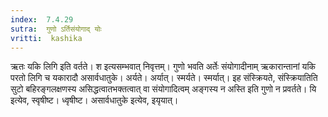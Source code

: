 ```yaml
---
index:  7.4.29
sutra:  गुणो ऽर्तिसंयोगाद् योः
vritti:  kashika 
---
```


ऋतः यकि लिगि इति वर्तते। श इत्यसम्भवात् निवृत्तम्। गुणो भवति अर्तेः संयोगादीनाम् ऋकारान्तानां यकि परतो लिगि च यकारादौ असार्वधातुके। अर्यते। अर्यात्। स्मर्यते। स्मर्यात्। इह संस्क्रियते, संस्क्रियातिति सुटो बहिरङ्गलक्षणस्य असिद्धत्वातभक्तत्वात् वा संयोगादित्वम् अङ्गस्य न अस्ति इति गुणो न प्रवर्तते। यि इत्येव, स्वृषीष्ट। ध्वृषीष्ट। असार्वधातुके इत्येव, इयृयात्।

